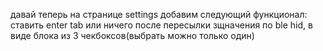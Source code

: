 давай теперь на странице settings добавим следующий функционал: ставить enter tab или ничего после пересылки зщначения по ble hid, в виде блока из 3 чекбоксов(выбрать можно только один)

